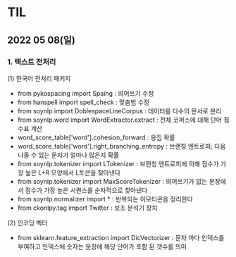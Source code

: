 # TIL



## 2022 05 08(일)


### 1. 텍스트 전처리

(1) 한국어 전처리 패키지

* from pykospacing import Spaing : 띄어쓰기 수정
* from hanspell import spell_check : 맞춤법 수정
* from soynlp import DoblespaceLineCorpus : 데이터를 다수의 문서로 분리
* from soynlp.word import WordExtractor.extract : 전체 코퍼스에 대해 단어 점수표 계산
* word_score_table['word'].cohesion_forward : 응집 확률
* word_score_table['word'].right_branching_entropy : 브랜칭 엔트로피; 다음 나올 수 있는 문자가 얼마나 많은지 확률
* from soynlp.tokenizer import LTokenizer : 브랜칭 엔트로피에 의해 점수가 가장 높은 L+R 모양에서 L토큰을 찾아낸다
* from soynlp.tokenizer import MaxScoreTokenizer : 띄어쓰기가 없는 문장에서 점수가 가장 높은 시퀀스를 순차적으로 찾아낸다
* from soynlp.normalizer import * : 반복되는 이모티콘을 정리한다
* from ckonlpy.tag import Twitter : 보조 분석기 장치

(2) 인코딩 벡터

* from sklearn.feature_extraction import DicVectorizer : 문자 마다 인덱스를 부여하고 인덱스에 숫자는 문장에 해당 단어가 포함 된 갯수를 의미